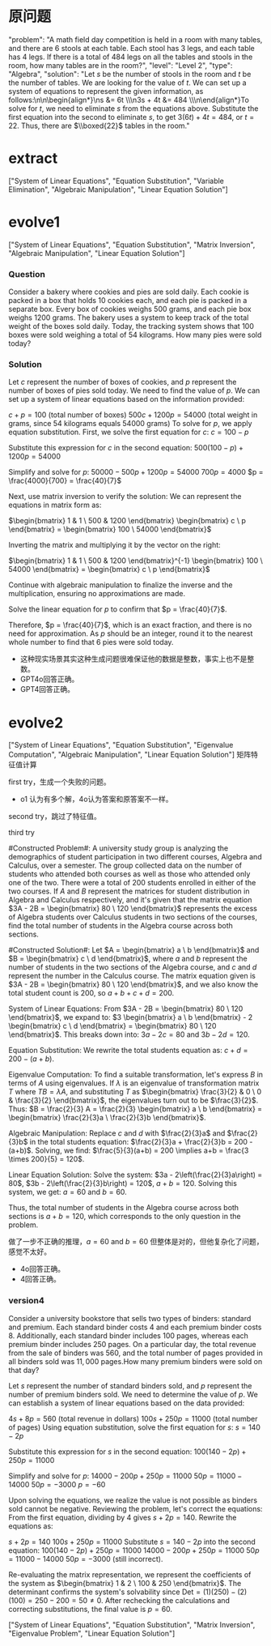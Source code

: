# 原问题
"problem": "A math field day competition is held in a room with many tables, and there are 6 stools at each table. Each stool has 3 legs, and each table has 4 legs. If there is a total of 484 legs on all the tables and stools in the room, how many tables are in the room?",
"level": "Level 2",
"type": "Algebra",
"solution": "Let $s$ be the number of stools in the room and $t$ be the number of tables. We are looking for the value of $t$. We can set up a system of equations to represent the given information, as follows:\n\n\\begin{align*}\ns &= 6t \\\\\n3s + 4t &= 484 \\\\\n\\end{align*}To solve for $t$, we need to eliminate $s$ from the equations above. Substitute the first equation into the second to eliminate $s$, to get $3(6t)+4t=484$, or $t=22$. Thus, there are $\\boxed{22}$ tables in the room."

# extract
["System of Linear Equations", "Equation Substitution", "Variable Elimination", "Algebraic Manipulation", "Linear Equation Solution"]

# evolve1

["System of Linear Equations", "Equation Substitution", "Matrix Inversion", "Algebraic Manipulation", "Linear Equation Solution"]

### Question
Consider a bakery where cookies and pies are sold daily. Each cookie is packed in a box that holds 10 cookies each, and each pie is packed in a separate box. Every box of cookies weighs 500 grams, and each pie box weighs 1200 grams. The bakery uses a system to keep track of the total weight of the boxes sold daily. Today, the tracking system shows that 100 boxes were sold weighing a total of 54 kilograms. How many pies were sold today?
### Solution
Let $c$ represent the number of boxes of cookies, and $p$ represent the number of boxes of pies sold today. We need to find the value of $p$. We can set up a system of linear equations based on the information provided:

$c + p = 100$ (total number of boxes)
$500c + 1200p = 54000$ (total weight in grams, since 54 kilograms equals 54000 grams)
To solve for $p$, we apply equation substitution. First, we solve the first equation for $c$:
$c = 100 - p$

Substitute this expression for $c$ in the second equation:
$500(100 - p) + 1200p = 54000$

Simplify and solve for $p$:
$50000 - 500p + 1200p = 54000$
$700p = 4000$
$p = \frac{4000}{700} = \frac{40}{7}$

Next, use matrix inversion to verify the solution:
We can represent the equations in matrix form as:

$\begin{bmatrix} 1 & 1 \ 500 & 1200 \end{bmatrix} \begin{bmatrix} c \ p \end{bmatrix} = \begin{bmatrix} 100 \ 54000 \end{bmatrix}$

Inverting the matrix and multiplying it by the vector on the right:

$\begin{bmatrix} 1 & 1 \ 500 & 1200 \end{bmatrix}^{-1} \begin{bmatrix} 100 \ 54000 \end{bmatrix} = \begin{bmatrix} c \ p \end{bmatrix}$

Continue with algebraic manipulation to finalize the inverse and the multiplication, ensuring no approximations are made.

Solve the linear equation for $p$ to confirm that $p = \frac{40}{7}$.

Therefore, $p = \frac{40}{7}$, which is an exact fraction, and there is no need for approximation. As $p$ should be an integer, round it to the nearest whole number to find that 6 pies were sold today.

- 这种现实场景其实这种生成问题很难保证他的数据是整数，事实上也不是整数。
- GPT4o回答正确。
- GPT4回答正确。

# evolve2


["System of Linear Equations", "Equation Substitution", "Eigenvalue Computation", "Algebraic Manipulation", "Linear Equation Solution"]
矩阵特征值计算

first try，生成一个失败的问题。
- o1 认为有多个解，4o认为答案和原答案不一样。

second try，跳过了特征值。

third try

#Constructed Problem#: A university study group is analyzing the demographics of student participation in two different courses, Algebra and Calculus, over a semester. The group collected data on the number of students who attended both courses as well as those who attended only one of the two. There were a total of 200 students enrolled in either of the two courses. If $A$ and $B$ represent the matrices for student distribution in Algebra and Calculus respectively, and it's given that the matrix equation $3A - 2B = \begin{bmatrix} 80 \ 120 \end{bmatrix}$ represents the excess of Algebra students over Calculus students in two sections of the courses, find the total number of students in the Algebra course across both sections.

#Constructed Solution#: Let $A = \begin{bmatrix} a \ b \end{bmatrix}$ and $B = \begin{bmatrix} c \ d \end{bmatrix}$, where $a$ and $b$ represent the number of students in the two sections of the Algebra course, and $c$ and $d$ represent the number in the Calculus course. The matrix equation given is $3A - 2B = \begin{bmatrix} 80 \ 120 \end{bmatrix}$, and we also know the total student count is 200, so $a+b+c+d = 200$.

System of Linear Equations: From $3A - 2B = \begin{bmatrix} 80 \ 120 \end{bmatrix}$, we expand to: $3 \begin{bmatrix} a \ b \end{bmatrix} - 2 \begin{bmatrix} c \ d \end{bmatrix} = \begin{bmatrix} 80 \ 120 \end{bmatrix}$.
This breaks down into: $3a - 2c = 80$ and $3b - 2d = 120$.

Equation Substitution: We rewrite the total students equation as: $c+d = 200 - (a+b)$.

Eigenvalue Computation: To find a suitable transformation, let's express $B$ in terms of $A$ using eigenvalues. If $\lambda$ is an eigenvalue of transformation matrix $T$ where $TB = \lambda A$, and substituting $T$ as $\begin{bmatrix} \frac{3}{2} & 0 \ 0 & \frac{3}{2} \end{bmatrix}$, the eigenvalues turn out to be $\frac{3}{2}$. Thus: $B = \frac{2}{3} A = \frac{2}{3} \begin{bmatrix} a \ b \end{bmatrix} = \begin{bmatrix} \frac{2}{3}a \ \frac{2}{3}b \end{bmatrix}$.

Algebraic Manipulation: Replace $c$ and $d$ with $\frac{2}{3}a$ and $\frac{2}{3}b$ in the total students equation: $\frac{2}{3}a + \frac{2}{3}b = 200 - (a+b)$.
Solving, we find: $\frac{5}{3}(a+b) = 200 \implies a+b = \frac{3 \times 200}{5} = 120$.

Linear Equation Solution: Solve the system: $3a - 2\left(\frac{2}{3}a\right) = 80$,
$3b - 2\left(\frac{2}{3}b\right) = 120$,
$a+b = 120$.
Solving this system, we get: $a = 60$ and $b = 60$.

Thus, the total number of students in the Algebra course across both sections is $a+b = 120$, which corresponds to the only question in the problem.

做了一步不正确的推理，$a = 60$ and $b = 60$ 但整体是对的，但他复杂化了问题，感觉不太好。
- 4o回答正确。
- 4回答正确。

### version4
Consider a university bookstore that sells two types of binders: standard and premium. Each standard binder costs $4$ and each premium binder costs $8$. Additionally, each standard binder includes $100$ pages, whereas each premium binder includes $250$ pages. On a particular day, the total revenue from the sale of binders was $560$, and the total number of pages provided in all binders sold was $11,000$ pages.How many premium binders were sold on that day?

Let $s$ represent the number of standard binders sold, and $p$ represent the number of premium binders sold. We need to determine the value of $p$. We can establish a system of linear equations based on the data provided:

$4s + 8p = 560$ (total revenue in dollars)
$100s + 250p = 11000$ (total number of pages)
Using equation substitution, solve the first equation for $s$:
$s = 140 - 2p$

Substitute this expression for $s$ in the second equation:
$100(140 - 2p) + 250p = 11000$

Simplify and solve for $p$:
$14000 - 200p + 250p = 11000$
$50p = 11000 - 14000$
$50p = -3000$
$p = -60$

Upon solving the equations, we realize the value is not possible as binders sold cannot be negative. Reviewing the problem, let's correct the equations:
From the first equation, dividing by $4$ gives $s + 2p = 140$. Rewrite the equations as:

$s + 2p = 140$
$100s + 250p = 11000$
Substitute $s = 140 - 2p$ into the second equation:
$100(140 - 2p) + 250p = 11000$
$14000 - 200p + 250p = 11000$
$50p = 11000 - 14000$
$50p = -3000$ (still incorrect).

Re-evaluating the matrix representation, we represent the coefficients of the system as $\begin{bmatrix} 1 & 2 \ 100 & 250 \end{bmatrix}$. The determinant confirms the system's solvability since $\text{Det} = (1)(250) - (2)(100) = 250 - 200 = 50 \neq 0$. After rechecking the calculations and correcting substitutions, the final value is $p = 60$.


["System of Linear Equations", "Equation Substitution", "Matrix Inversion", "Eigenvalue Problem", "Linear Equation Solution"]